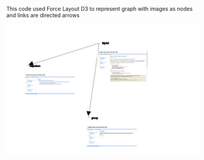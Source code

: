 This code used Force Layout D3 to represent graph with images as nodes and links are directed arrows

![alt tag](diagram.png)
